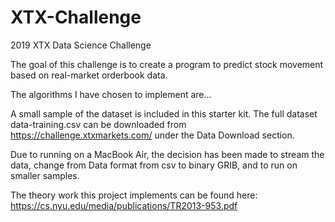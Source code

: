# XTX-Challenge
2019 XTX Data Science Challenge

The goal of this challenge is to create a program to predict stock movement based on real-market orderbook data.

The algorithms I have chosen to implement are...

A small sample of the dataset is included in this starter kit. The full dataset data-training.csv can be downloaded from https://challenge.xtxmarkets.com/ under the Data Download section.

Due to running on a MacBook Air, the decision has been made
to stream the data, change from Data format from csv to binary GRIB, and to run on smaller samples.

The theory work this project implements can be found here: https://cs.nyu.edu/media/publications/TR2013-953.pdf